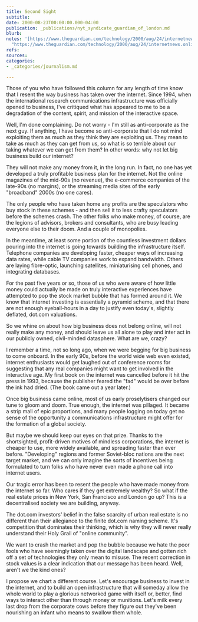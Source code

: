 ```yaml
---
title: Second Sight
subtitle: 
date: 2000-08-23T00:00:00.000-04:00
publication: _publications/nyt_syndicate_guardian_of_london.md
blurb: 
notes: '[https://www.theguardian.com/technology/2000/aug/24/internetnews.onlinesupplement4](https://www.theguardian.com/technology/2000/aug/24/internetnews.onlinesupplement4
  "https://www.theguardian.com/technology/2000/aug/24/internetnews.onlinesupplement4")'
refs: 
sources: 
categories:
- _categories/journalism.md

---
```

Those of you who have followed this column for any length of time know that I resent the way business has taken over the internet. Since 1994, when the international research communications infrastructure was officially opened to business, I've critiqued what has appeared to me to be a degradation of the content, spirit, and mission of the interactive space.

Well, I'm done complaining. Do not worry - I'm still as anti-corporate as the next guy. If anything, I have become so anti-corporate that I do not mind exploiting them as much as they think they are exploiting us. They mean to take as much as they can get from us, so what is so terrible about our taking whatever we can get from them? In other words: why not let big business build our internet?

They will not make any money from it, in the long run. In fact, no one has yet developed a truly profitable business plan for the internet. Not the online magazines of the mid-90s (no revenue), the e-commerce companies of the late-90s (no margins), or the streaming media sites of the early "broadband" 2000s (no one cares).

The only people who have taken home any profits are the speculators who buy stock in these schemes - and then sell it to less crafty speculators before the schemes crash. The other folks who make money, of course, are the legions of advisors, brokers and consultants, who are busy leading everyone else to their doom. And a couple of monopolies.

In the meantime, at least some portion of the countless investment dollars pouring into the internet is going towards building the infrastructure itself. Telephone companies are developing faster, cheaper ways of increasing data rates, while cable TV companies work to expand bandwidth. Others are laying fibre-optic, launching satellites, miniaturising cell phones, and integrating databases.

For the past five years or so, those of us who were aware of how little money could actually be made on truly interactive experiences have attempted to pop the stock market bubble that has formed around it. We know that internet investing is essentially a pyramid scheme, and that there are not enough eyeball-hours in a day to justify even today's, slightly deflated, dot.com valuations.

So we whine on about how big business does not belong online, will not really make any money, and should leave us all alone to play and inter act in our publicly owned, civil-minded datasphere. What are we, crazy?

I remember a time, not so long ago, when we were begging for big business to come onboard. In the early 90s, before the world wide web even existed, internet enthusiasts would get laughed out of conference rooms for suggesting that any real companies might want to get involved in the interactive age. My first book on the internet was cancelled before it hit the press in 1993, because the publisher feared the "fad" would be over before the ink had dried. (The book came out a year later.)

Once big business came online, most of us early proselytisers changed our tune to gloom and doom. True enough, the internet was pillaged. It became a strip mall of epic proportions, and many people logging on today get no sense of the opportunity a communications infrastructure might offer for the formation of a global society.

But maybe we should keep our eyes on that prize. Thanks to the shortsighted, profit-driven motives of mindless corporations, the internet is cheaper to use, more widely available, and spreading faster than ever before. "Developing" regions and former Soviet-bloc nations are the next target market, and we can only imagine the sorts of incentives being formulated to turn folks who have never even made a phone call into internet users.

Our tragic error has been to resent the people who have made money from the internet so far. Who cares if they get extremely wealthy? So what if the real estate prices in New York, San Francisco and London go up? This is a decentralised society we are building, anyway.

The dot.com investors' belief in the false scarcity of urban real estate is no different than their allegiance to the finite dot.com naming scheme. It's competition that dominates their thinking, which is why they will never really understand their Holy Grail of "online community".

We want to crash the market and pop the bubble because we hate the poor fools who have seemingly taken over the digital landscape and gotten rich off a set of technologies they only mean to misuse. The recent correction in stock values is a clear indication that our message has been heard. Well, aren't we the kind ones?

I propose we chart a different course. Let's encourage business to invest in the internet, and to build an open infrastructure that will someday allow the whole world to play a glorious networked game with itself or, better, find ways to interact other than through money or munitions. Let's milk every last drop from the corporate cows before they figure out they've been nourishing an infant who means to swallow them whole.